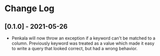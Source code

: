 # Change Log

## [0.1.0] - 2021-05-26

- Penkala will now throw an exception if a keyword can't be matched to a column. Previously keyword was treated as a value which made it easy to write a query that looked correct, but had a wrong behavior.
